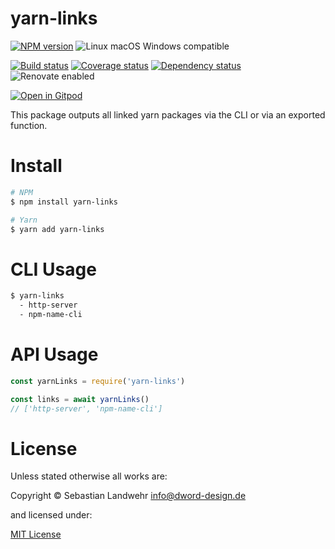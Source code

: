 <!-- TITLE/ -->
# yarn-links
<!-- /TITLE -->

<!-- BADGES/ -->
[![NPM version](https://img.shields.io/npm/v/yarn-links.svg)](https://npmjs.org/package/yarn-links)
![Linux macOS Windows compatible](https://img.shields.io/badge/os-linux%20%7C%C2%A0macos%20%7C%C2%A0windows-blue)

[![Build status](https://img.shields.io/github/workflow/status/dword-design/yarn-links/build)](https://github.com/dword-design/yarn-links/actions)
[![Coverage status](https://img.shields.io/coveralls/dword-design/yarn-links)](https://coveralls.io/github/dword-design/yarn-links)
[![Dependency status](https://img.shields.io/david/dword-design/yarn-links)](https://david-dm.org/dword-design/yarn-links)
![Renovate enabled](https://img.shields.io/badge/renovate-enabled-brightgreen)

[![Open in Gitpod](https://gitpod.io/button/open-in-gitpod.svg)](https://gitpod.io/#https://github.com/dword-design/yarn-links)
<!-- /BADGES -->

<!-- DESCRIPTION/ -->
This package outputs all linked yarn packages via the CLI or via an exported function.
<!-- /DESCRIPTION -->

<!-- INSTALL/ -->
# Install

```bash
# NPM
$ npm install yarn-links

# Yarn
$ yarn add yarn-links
```
<!-- /INSTALL -->

# CLI Usage

```bash
$ yarn-links
  - http-server
  - npm-name-cli
```

# API Usage

```js
const yarnLinks = require('yarn-links')

const links = await yarnLinks()
// ['http-server', 'npm-name-cli']
```

<!-- LICENSE/ -->
# License

Unless stated otherwise all works are:

Copyright &copy; Sebastian Landwehr <info@dword-design.de>

and licensed under:

[MIT License](https://opensource.org/licenses/MIT)
<!-- /LICENSE -->
